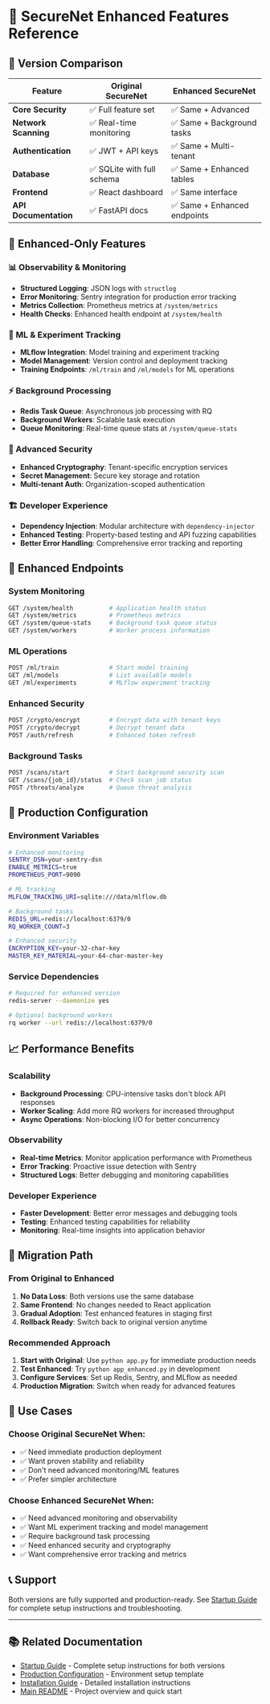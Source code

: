 # 🚀 SecureNet Enhanced Features Reference

## 🎯 **Version Comparison**

| Feature | Original SecureNet | Enhanced SecureNet |
|---------|-------------------|-------------------|
| **Core Security** | ✅ Full feature set | ✅ Same + Advanced |
| **Network Scanning** | ✅ Real-time monitoring | ✅ Same + Background tasks |
| **Authentication** | ✅ JWT + API keys | ✅ Same + Multi-tenant |
| **Database** | ✅ SQLite with full schema | ✅ Same + Enhanced tables |
| **Frontend** | ✅ React dashboard | ✅ Same interface |
| **API Documentation** | ✅ FastAPI docs | ✅ Same + Enhanced endpoints |

## 🌟 **Enhanced-Only Features**

### **📊 Observability & Monitoring**
- **Structured Logging**: JSON logs with `structlog`
- **Error Monitoring**: Sentry integration for production error tracking
- **Metrics Collection**: Prometheus metrics at `/system/metrics`
- **Health Checks**: Enhanced health endpoint at `/system/health`

### **🤖 ML & Experiment Tracking**
- **MLflow Integration**: Model training and experiment tracking
- **Model Management**: Version control and deployment tracking
- **Training Endpoints**: `/ml/train` and `/ml/models` for ML operations

### **⚡ Background Processing**
- **Redis Task Queue**: Asynchronous job processing with RQ
- **Background Workers**: Scalable task execution
- **Queue Monitoring**: Real-time queue stats at `/system/queue-stats`

### **🔐 Advanced Security**
- **Enhanced Cryptography**: Tenant-specific encryption services
- **Secret Management**: Secure key storage and rotation
- **Multi-tenant Auth**: Organization-scoped authentication

### **🏗️ Developer Experience**
- **Dependency Injection**: Modular architecture with `dependency-injector`
- **Enhanced Testing**: Property-based testing and API fuzzing capabilities
- **Better Error Handling**: Comprehensive error tracking and reporting

## 🔧 **Enhanced Endpoints**

### **System Monitoring**
```bash
GET /system/health          # Application health status
GET /system/metrics         # Prometheus metrics
GET /system/queue-stats     # Background task queue status
GET /system/workers         # Worker process information
```

### **ML Operations**
```bash
POST /ml/train              # Start model training
GET /ml/models              # List available models
GET /ml/experiments         # MLflow experiment tracking
```

### **Enhanced Security**
```bash
POST /crypto/encrypt        # Encrypt data with tenant keys
POST /crypto/decrypt        # Decrypt tenant data
POST /auth/refresh          # Enhanced token refresh
```

### **Background Tasks**
```bash
POST /scans/start           # Start background security scan
GET /scans/{job_id}/status  # Check scan job status
POST /threats/analyze       # Queue threat analysis
```

## 🚀 **Production Configuration**

### **Environment Variables**
```bash
# Enhanced monitoring
SENTRY_DSN=your-sentry-dsn
ENABLE_METRICS=true
PROMETHEUS_PORT=9090

# ML tracking
MLFLOW_TRACKING_URI=sqlite:///data/mlflow.db

# Background tasks
REDIS_URL=redis://localhost:6379/0
RQ_WORKER_COUNT=3

# Enhanced security
ENCRYPTION_KEY=your-32-char-key
MASTER_KEY_MATERIAL=your-64-char-master-key
```

### **Service Dependencies**
```bash
# Required for enhanced version
redis-server --daemonize yes

# Optional background workers
rq worker --url redis://localhost:6379/0
```

## 📈 **Performance Benefits**

### **Scalability**
- **Background Processing**: CPU-intensive tasks don't block API responses
- **Worker Scaling**: Add more RQ workers for increased throughput
- **Async Operations**: Non-blocking I/O for better concurrency

### **Observability**
- **Real-time Metrics**: Monitor application performance with Prometheus
- **Error Tracking**: Proactive issue detection with Sentry
- **Structured Logs**: Better debugging and monitoring capabilities

### **Developer Experience**
- **Faster Development**: Better error messages and debugging tools
- **Testing**: Enhanced testing capabilities for reliability
- **Monitoring**: Real-time insights into application behavior

## 🔄 **Migration Path**

### **From Original to Enhanced**
1. **No Data Loss**: Both versions use the same database
2. **Same Frontend**: No changes needed to React application
3. **Gradual Adoption**: Test enhanced features in staging first
4. **Rollback Ready**: Switch back to original version anytime

### **Recommended Approach**
1. **Start with Original**: Use `python app.py` for immediate production needs
2. **Test Enhanced**: Try `python app_enhanced.py` in development
3. **Configure Services**: Set up Redis, Sentry, and MLflow as needed
4. **Production Migration**: Switch when ready for advanced features

## 🎯 **Use Cases**

### **Choose Original SecureNet When:**
- ✅ Need immediate production deployment
- ✅ Want proven stability and reliability
- ✅ Don't need advanced monitoring/ML features
- ✅ Prefer simpler architecture

### **Choose Enhanced SecureNet When:**
- ✅ Need advanced monitoring and observability
- ✅ Want ML experiment tracking and model management
- ✅ Require background task processing
- ✅ Need enhanced security and cryptography
- ✅ Want comprehensive error tracking and metrics

## 📞 **Support**

Both versions are fully supported and production-ready. See [Startup Guide](../setup/STARTUP_GUIDE.md) for complete setup instructions and troubleshooting.

---

## 📚 **Related Documentation**

- [Startup Guide](../setup/STARTUP_GUIDE.md) - Complete setup instructions for both versions
- [Production Configuration](../setup/production_config.txt) - Environment setup template
- [Installation Guide](../installation/INSTALLATION.md) - Detailed installation instructions
- [Main README](../../README.md) - Project overview and quick start 